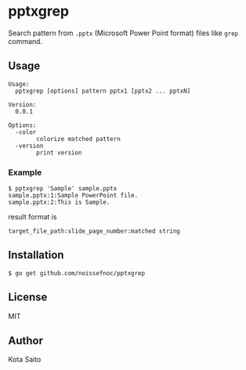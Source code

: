 # pptxgrep
Search pattern from `.pptx` (Microsoft Power Point format) files like `grep` command.

## Usage
```
Usage:
  pptxgrep [options] pattern pptx1 [pptx2 ... pptxN]

Version:
  0.0.1

Options:
  -color
        colorize matched pattern
  -version
        print version
```

### Example 
```
$ pptxgrep 'Sample' sample.pptx
sample.pptx:1:Sample PowerPoint file.
sample.pptx:2:This is Sample.
```

result format is

```
target_file_path:slide_page_number:matched string
```


## Installation
```
$ go get github.com/noissefnoc/pptxgrep
```

## License
MIT

## Author
Kota Saito